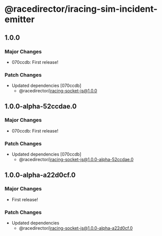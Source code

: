 # @racedirector/iracing-sim-incident-emitter

## 1.0.0

### Major Changes

- 070ccdb: First release!

### Patch Changes

- Updated dependencies [070ccdb]
  - @racedirector/iracing-socket-js@1.0.0

## 1.0.0-alpha-52ccdae.0

### Major Changes

- 070ccdb: First release!

### Patch Changes

- Updated dependencies [070ccdb]
  - @racedirector/iracing-socket-js@1.0.0-alpha-52ccdae.0

## 1.0.0-alpha-a22d0cf.0

### Major Changes

- First release!

### Patch Changes

- Updated dependencies
  - @racedirector/iracing-socket-js@1.0.0-alpha-a22d0cf.0
